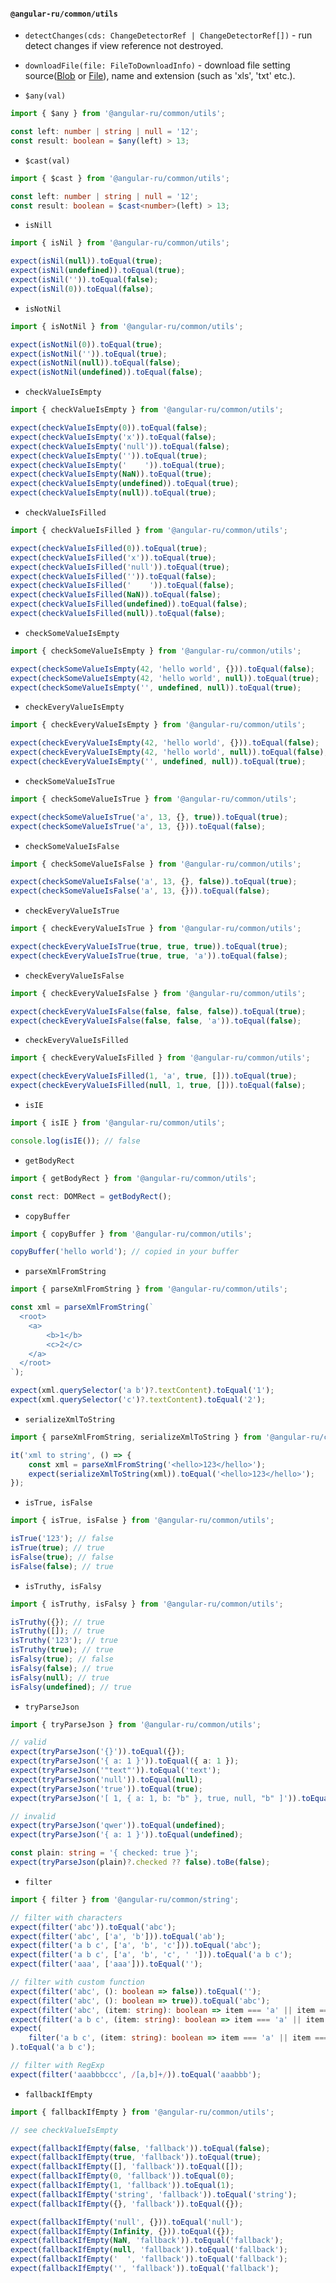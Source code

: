 #### `@angular-ru/common/utils`

-   `detectChanges(cds: ChangeDetectorRef | ChangeDetectorRef[])` - run detect changes if view reference not destroyed.

-   `downloadFile(file: FileToDownloadInfo)` - download file setting
    source([Blob](https://developer.mozilla.org/en-US/docs/Web/API/Blob) or
    [File](https://developer.mozilla.org/en-US/docs/Web/API/File)), name and extension (such as 'xls', 'txt' etc.).

-   `$any(val)`

```ts
import { $any } from '@angular-ru/common/utils';

const left: number | string | null = '12';
const result: boolean = $any(left) > 13;
```

-   `$cast(val)`

```ts
import { $cast } from '@angular-ru/common/utils';

const left: number | string | null = '12';
const result: boolean = $cast<number>(left) > 13;
```

-   `isNill`

```ts
import { isNil } from '@angular-ru/common/utils';

expect(isNil(null)).toEqual(true);
expect(isNil(undefined)).toEqual(true);
expect(isNil('')).toEqual(false);
expect(isNil(0)).toEqual(false);
```

-   `isNotNil`

```ts
import { isNotNil } from '@angular-ru/common/utils';

expect(isNotNil(0)).toEqual(true);
expect(isNotNil('')).toEqual(true);
expect(isNotNil(null)).toEqual(false);
expect(isNotNil(undefined)).toEqual(false);
```

-   `checkValueIsEmpty`

```ts
import { checkValueIsEmpty } from '@angular-ru/common/utils';

expect(checkValueIsEmpty(0)).toEqual(false);
expect(checkValueIsEmpty('x')).toEqual(false);
expect(checkValueIsEmpty('null')).toEqual(false);
expect(checkValueIsEmpty('')).toEqual(true);
expect(checkValueIsEmpty('    ')).toEqual(true);
expect(checkValueIsEmpty(NaN)).toEqual(true);
expect(checkValueIsEmpty(undefined)).toEqual(true);
expect(checkValueIsEmpty(null)).toEqual(true);
```

-   `checkValueIsFilled`

```ts
import { checkValueIsFilled } from '@angular-ru/common/utils';

expect(checkValueIsFilled(0)).toEqual(true);
expect(checkValueIsFilled('x')).toEqual(true);
expect(checkValueIsFilled('null')).toEqual(true);
expect(checkValueIsFilled('')).toEqual(false);
expect(checkValueIsFilled('    ')).toEqual(false);
expect(checkValueIsFilled(NaN)).toEqual(false);
expect(checkValueIsFilled(undefined)).toEqual(false);
expect(checkValueIsFilled(null)).toEqual(false);
```

-   `checkSomeValueIsEmpty`

```ts
import { checkSomeValueIsEmpty } from '@angular-ru/common/utils';

expect(checkSomeValueIsEmpty(42, 'hello world', {})).toEqual(false);
expect(checkSomeValueIsEmpty(42, 'hello world', null)).toEqual(true);
expect(checkSomeValueIsEmpty('', undefined, null)).toEqual(true);
```

-   `checkEveryValueIsEmpty`

```ts
import { checkEveryValueIsEmpty } from '@angular-ru/common/utils';

expect(checkEveryValueIsEmpty(42, 'hello world', {})).toEqual(false);
expect(checkEveryValueIsEmpty(42, 'hello world', null)).toEqual(false);
expect(checkEveryValueIsEmpty('', undefined, null)).toEqual(true);
```

-   `checkSomeValueIsTrue`

```ts
import { checkSomeValueIsTrue } from '@angular-ru/common/utils';

expect(checkSomeValueIsTrue('a', 13, {}, true)).toEqual(true);
expect(checkSomeValueIsTrue('a', 13, {})).toEqual(false);
```

-   `checkSomeValueIsFalse`

```ts
import { checkSomeValueIsFalse } from '@angular-ru/common/utils';

expect(checkSomeValueIsFalse('a', 13, {}, false)).toEqual(true);
expect(checkSomeValueIsFalse('a', 13, {})).toEqual(false);
```

-   `checkEveryValueIsTrue`

```ts
import { checkEveryValueIsTrue } from '@angular-ru/common/utils';

expect(checkEveryValueIsTrue(true, true, true)).toEqual(true);
expect(checkEveryValueIsTrue(true, true, 'a')).toEqual(false);
```

-   `checkEveryValueIsFalse`

```ts
import { checkEveryValueIsFalse } from '@angular-ru/common/utils';

expect(checkEveryValueIsFalse(false, false, false)).toEqual(true);
expect(checkEveryValueIsFalse(false, false, 'a')).toEqual(false);
```

-   `checkEveryValueIsFilled`

```ts
import { checkEveryValueIsFilled } from '@angular-ru/common/utils';

expect(checkEveryValueIsFilled(1, 'a', true, [])).toEqual(true);
expect(checkEveryValueIsFilled(null, 1, true, [])).toEqual(false);
```

-   `isIE`

```ts
import { isIE } from '@angular-ru/common/utils';

console.log(isIE()); // false
```

-   `getBodyRect`

```ts
import { getBodyRect } from '@angular-ru/common/utils';

const rect: DOMRect = getBodyRect();
```

-   `copyBuffer`

```ts
import { copyBuffer } from '@angular-ru/common/utils';

copyBuffer('hello world'); // copied in your buffer
```

-   `parseXmlFromString`

```ts
import { parseXmlFromString } from '@angular-ru/common/utils';

const xml = parseXmlFromString(`
  <root>
    <a>
        <b>1</b>
        <c>2</c>
    </a>
  </root>
`);

expect(xml.querySelector('a b')?.textContent).toEqual('1');
expect(xml.querySelector('c')?.textContent).toEqual('2');
```

-   `serializeXmlToString`

```ts
import { parseXmlFromString, serializeXmlToString } from '@angular-ru/common/utils';

it('xml to string', () => {
    const xml = parseXmlFromString('<hello>123</hello>');
    expect(serializeXmlToString(xml)).toEqual('<hello>123</hello>');
});
```

-   `isTrue, isFalse`

```ts
import { isTrue, isFalse } from '@angular-ru/common/utils';

isTrue('123'); // false
isTrue(true); // true
isFalse(true); // false
isFalse(false); // true
```

-   `isTruthy, isFalsy`

```ts
import { isTruthy, isFalsy } from '@angular-ru/common/utils';

isTruthy({}); // true
isTruthy([]); // true
isTruthy('123'); // true
isTruthy(true); // true
isFalsy(true); // false
isFalsy(false); // true
isFalsy(null); // true
isFalsy(undefined); // true
```

-   `tryParseJson`

```ts
import { tryParseJson } from '@angular-ru/common/utils';

// valid
expect(tryParseJson('{}')).toEqual({});
expect(tryParseJson('{ a: 1 }')).toEqual({ a: 1 });
expect(tryParseJson('"text"')).toEqual('text');
expect(tryParseJson('null')).toEqual(null);
expect(tryParseJson('true')).toEqual(true);
expect(tryParseJson('[ 1, { a: 1, b: "b" }, true, null, "b" ]')).toEqual([1, { a: 1, b: 'b' }, true, null, 'b']);

// invalid
expect(tryParseJson('qwer')).toEqual(undefined);
expect(tryParseJson('{ a: 1 }')).toEqual(undefined);

const plain: string = '{ checked: true }';
expect(tryParseJson(plain)?.checked ?? false).toBe(false);
```

-   `filter`

```ts
import { filter } from '@angular-ru/common/string';

// filter with characters
expect(filter('abc')).toEqual('abc');
expect(filter('abc', ['a', 'b'])).toEqual('ab');
expect(filter('a b c', ['a', 'b', 'c'])).toEqual('abc');
expect(filter('a b c', ['a', 'b', 'c', ' '])).toEqual('a b c');
expect(filter('aaa', ['aaa'])).toEqual('');

// filter with custom function
expect(filter('abc', (): boolean => false)).toEqual('');
expect(filter('abc', (): boolean => true)).toEqual('abc');
expect(filter('abc', (item: string): boolean => item === 'a' || item === 'b')).toEqual('ab');
expect(filter('a b c', (item: string): boolean => item === 'a' || item === 'b' || item === 'c')).toEqual('abc');
expect(
    filter('a b c', (item: string): boolean => item === 'a' || item === 'b' || item === 'c' || item === ' ')
).toEqual('a b c');

// filter with RegExp
expect(filter('aaabbbccc', /[a,b]+/)).toEqual('aaabbb');
```

-   `fallbackIfEmpty`

```ts
import { fallbackIfEmpty } from '@angular-ru/common/utils';

// see checkValueIsEmpty

expect(fallbackIfEmpty(false, 'fallback')).toEqual(false);
expect(fallbackIfEmpty(true, 'fallback')).toEqual(true);
expect(fallbackIfEmpty([], 'fallback')).toEqual([]);
expect(fallbackIfEmpty(0, 'fallback')).toEqual(0);
expect(fallbackIfEmpty(1, 'fallback')).toEqual(1);
expect(fallbackIfEmpty('string', 'fallback')).toEqual('string');
expect(fallbackIfEmpty({}, 'fallback')).toEqual({});

expect(fallbackIfEmpty('null', {})).toEqual('null');
expect(fallbackIfEmpty(Infinity, {})).toEqual({});
expect(fallbackIfEmpty(NaN, 'fallback')).toEqual('fallback');
expect(fallbackIfEmpty(null, 'fallback')).toEqual('fallback');
expect(fallbackIfEmpty('  ', 'fallback')).toEqual('fallback');
expect(fallbackIfEmpty('', 'fallback')).toEqual('fallback');
```

